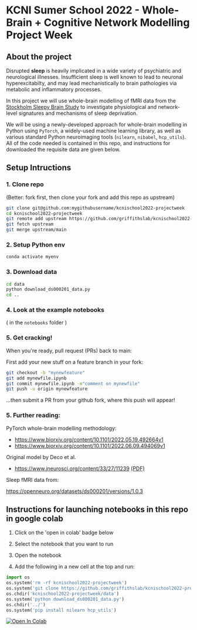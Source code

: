 # KCNI Sumer School 2022 - Whole-Brain + Cognitive Network Modelling Project Week

## About the project

Disrupted **sleep** is heavily implicated in a wide variety of psychiatric and neurological illnesses. Insufficient sleep is well known to lead to neuronal hyperexcitabilty, and may lead mechanistically to brain pathologies via metabolic and inflammatory processes. 

In this project we will use whole-brain modelling of fMRI data from the [Stockholm Sleepy Brain Study](https://openneuro.org/datasets/ds000201/versions/1.0.3) to investigate physiological and network-level signatures and mechanisms of sleep deprivation. 

We will be using a newly-developed approach for whole-brain modelling in Python using `PyTorch`, a widely-used machine learning library, as well as various standard Python neuroimaging tools (`nilearn`, `nibabel`, `hcp_utils`). All of the code needed is contained in this repo, and instructions for downloaded the requisite data are given below. 




## Setup Intructions


### 1. Clone repo

(Better: fork first, then clone your fork and add this repo as upstream)

```bash
git clone git@github.com:mygithubusername/kcnischool2022-projectweek
cd kcnischool2022-projectweek
git remote add upstream https://github.com/griffithslab/kcnischool2022-projectweek
git fetch upstream
git merge upstream/main
```

### 2. Setup Python env

```bash
conda activate myenv
```

### 3. Download data

```bash
cd data
python download_ds000201_data.py
cd ..
```

### 4. Look at the example notebooks

( in the `notebooks`  folder )

### 5. Get cracking!

When you're ready, pull request (PRs) back to main:

First add your new stuff on a feature branch in your fork:
```bash
git checkout -b "mynewfeature"
git add mynewfile.ipynb
git commit mynewfile.ipynb -m"comment on mynewfile"
git push -u origin mynewfeature
```

...then submit a PR from your github fork, where this push will appear!



### 5. Further reading:

PyTorch whole-brain modelling methodology: 
  - https://www.biorxiv.org/content/10.1101/2022.05.19.492664v1
  - https://www.biorxiv.org/content/10.1101/2022.06.09.494069v1
 
Original model by Deco et al.  

  - https://www.jneurosci.org/content/33/27/11239 [(PDF)](https://drive.google.com/file/d/1ImucIqk5Cl-8fXVKzal8jY5IaiP5pLgw/view?usp=sharing)


Sleep fMRI data from:

https://openneuro.org/datasets/ds000201/versions/1.0.3




## Instructions for launching notebooks in this repo in google colab

1. Click on the 'open in colab' badge below

2. Select the notebook that you want to run 

3. Open the notebook

4. Add the following in a new cell at the top and run:

```python
import os
os.system('rm -rf kcnischool2022-projectweek')
os.system('git clone https://github.com/griffithslab/kcnischool2022-projectweek')
os.chdir('kcnischool2022-projectweek/data')
os.system('python download_ds000201_data.py')
os.chdir('../')
os.system('pip install nilearn hcp_utils')
```

[![Open In Colab](https://colab.research.google.com/assets/colab-badge.svg)](https://colab.research.google.com/github/griffithslab/kcnischool2022-projectweek)
